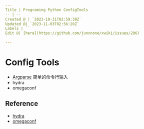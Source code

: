```yaml
---
Title | Programing Python ConfigTools
-- | --
Created @ | `2023-10-31T02:59:30Z`
Updated @| `2023-11-03T02:56:20Z`
Labels | ``
Edit @| [here](https://github.com/junxnone/xwiki/issues/296)

---
```

# Config Tools
- [Argparse](0258_Programing_Python_Argparse) 简单的命令行输入
- hydra
- omegaconf

## Reference
- [hydra](https://hydra.cc/docs/intro/)
- [omegaconf](https://github.com/omry/omegaconf)
